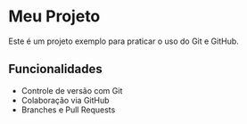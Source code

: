 # Meu Projeto

Este é um projeto exemplo para praticar o uso do Git e GitHub.

## Funcionalidades

- Controle de versão com Git
- Colaboração via GitHub
- Branches e Pull Requests
